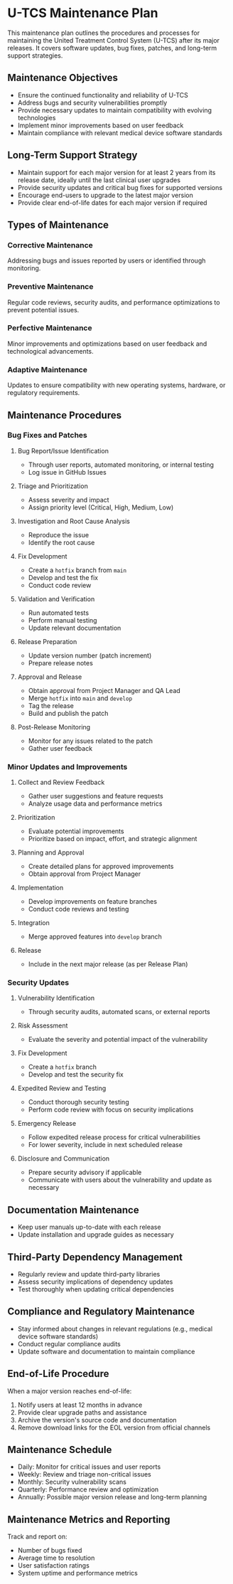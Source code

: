 # U-TCS Maintenance Plan

This maintenance plan outlines the procedures and processes for maintaining the United Treatment Control System (U-TCS) after its major releases. It covers software updates, bug fixes, patches, and long-term support strategies.

## Maintenance Objectives

- Ensure the continued functionality and reliability of U-TCS
- Address bugs and security vulnerabilities promptly
- Provide necessary updates to maintain compatibility with evolving technologies
- Implement minor improvements based on user feedback
- Maintain compliance with relevant medical device software standards

## Long-Term Support Strategy

- Maintain support for each major version for at least 2 years from its release date, ideally until the last clinical user upgrades
- Provide security updates and critical bug fixes for supported versions
- Encourage end-users to upgrade to the latest major version
- Provide clear end-of-life dates for each major version if required

## Types of Maintenance

### Corrective Maintenance

Addressing bugs and issues reported by users or identified through monitoring.

### Preventive Maintenance

Regular code reviews, security audits, and performance optimizations to prevent potential issues.

### Perfective Maintenance

Minor improvements and optimizations based on user feedback and technological advancements.

### Adaptive Maintenance

Updates to ensure compatibility with new operating systems, hardware, or regulatory requirements.

## Maintenance Procedures

### Bug Fixes and Patches

1. Bug Report/Issue Identification
   - Through user reports, automated monitoring, or internal testing
   - Log issue in GitHub Issues

2. Triage and Prioritization
   - Assess severity and impact
   - Assign priority level (Critical, High, Medium, Low)

3. Investigation and Root Cause Analysis
   - Reproduce the issue
   - Identify the root cause

4. Fix Development
   - Create a `hotfix` branch from `main`
   - Develop and test the fix
   - Conduct code review

5. Validation and Verification
   - Run automated tests
   - Perform manual testing
   - Update relevant documentation

6. Release Preparation
   - Update version number (patch increment)
   - Prepare release notes

7. Approval and Release
   - Obtain approval from Project Manager and QA Lead
   - Merge `hotfix` into `main` and `develop`
   - Tag the release
   - Build and publish the patch

8. Post-Release Monitoring
   - Monitor for any issues related to the patch
   - Gather user feedback

### Minor Updates and Improvements

1. Collect and Review Feedback
   - Gather user suggestions and feature requests
   - Analyze usage data and performance metrics

2. Prioritization
   - Evaluate potential improvements
   - Prioritize based on impact, effort, and strategic alignment

3. Planning and Approval
   - Create detailed plans for approved improvements
   - Obtain approval from Project Manager

4. Implementation
   - Develop improvements on feature branches
   - Conduct code reviews and testing

5. Integration
   - Merge approved features into `develop` branch

6. Release
   - Include in the next major release (as per Release Plan)

### Security Updates

1. Vulnerability Identification
   - Through security audits, automated scans, or external reports

2. Risk Assessment
   - Evaluate the severity and potential impact of the vulnerability

3. Fix Development
   - Create a `hotfix` branch
   - Develop and test the security fix

4. Expedited Review and Testing
   - Conduct thorough security testing
   - Perform code review with focus on security implications

5. Emergency Release
   - Follow expedited release process for critical vulnerabilities
   - For lower severity, include in next scheduled release

6. Disclosure and Communication
   - Prepare security advisory if applicable
   - Communicate with users about the vulnerability and update as necessary

## Documentation Maintenance

- Keep user manuals up-to-date with each release
- Update installation and upgrade guides as necessary

## Third-Party Dependency Management

- Regularly review and update third-party libraries
- Assess security implications of dependency updates
- Test thoroughly when updating critical dependencies

## Compliance and Regulatory Maintenance

- Stay informed about changes in relevant regulations (e.g., medical device software standards)
- Conduct regular compliance audits
- Update software and documentation to maintain compliance

## End-of-Life Procedure

When a major version reaches end-of-life:
1. Notify users at least 12 months in advance
2. Provide clear upgrade paths and assistance
3. Archive the version's source code and documentation
4. Remove download links for the EOL version from official channels

## Maintenance Schedule

- Daily: Monitor for critical issues and user reports
- Weekly: Review and triage non-critical issues
- Monthly: Security vulnerability scans
- Quarterly: Performance review and optimization
- Annually: Possible major version release and long-term planning

## Maintenance Metrics and Reporting

Track and report on:
- Number of bugs fixed
- Average time to resolution
- User satisfaction ratings
- System uptime and performance metrics